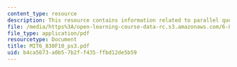 ```yaml
---
content_type: resource
description: This resource contains information related to parallel query processing.
file: /media/https%3A/open-learning-course-data-rc.s3.amazonaws.com/6-830-database-systems-fall-2010/b4ca5673a0b57b2ff435ffbd12de5b59_MIT6_830F10_ps3.pdf
file_type: application/pdf
resourcetype: Document
title: MIT6_830F10_ps3.pdf
uid: b4ca5673-a0b5-7b2f-f435-ffbd12de5b59
---
```

